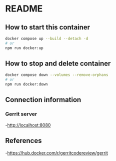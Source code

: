 # README
## How to start this container

```bash
docker compose up --build --detach -d
# or
npm run docker:up
```

## How to stop and delete container

```bash
docker compose down --volumes --remove-orphans
# or
npm run docker:down
```

## Connection information

### Gerrit server

-<http://localhost:8080>

## References

-<https://hub.docker.com/r/gerritcodereview/gerrit>